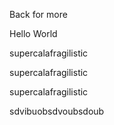 Back for more

Hello World

supercalafragilistic

supercalafragilistic

supercalafragilistic

sdvibuobsdvoubsdoub
